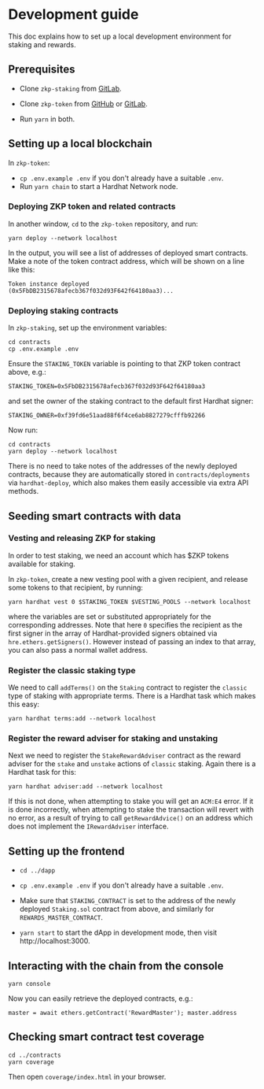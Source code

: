 # Development guide

This doc explains how to set up a local development environment for
staking and rewards.

## Prerequisites

- Clone `zkp-staking` from [GitLab](https://gitlab.com/pantherprotocol/zkp-staking).

- Clone `zkp-token` from [GitHub](https://github.com/pantherprotocol/zkp-token)
  or [GitLab](https://gitlab.com/pantherprotocol/zkp-token).

- Run `yarn` in both.

## Setting up a local blockchain

In `zkp-token`:

- `cp .env.example .env` if you don't already have a suitable `.env`.
- Run `yarn chain` to start a Hardhat Network node.

### Deploying ZKP token and related contracts

In another window, `cd` to the `zkp-token` repository, and run:

    yarn deploy --network localhost

In the output, you will see a list of addresses of deployed smart
contracts. Make a note of the token contract address, which will
be shown on a line like this:

    Token instance deployed (0x5FbDB2315678afecb367f032d93F642f64180aa3)...

### Deploying staking contracts

In `zkp-staking`, set up the environment variables:

    cd contracts
    cp .env.example .env

Ensure the `STAKING_TOKEN` variable is pointing to that ZKP token
contract above, e.g.:

    STAKING_TOKEN=0x5FbDB2315678afecb367f032d93F642f64180aa3

and set the owner of the staking contract to the default first Hardhat
signer:

    STAKING_OWNER=0xf39fd6e51aad88f6f4ce6ab8827279cfffb92266

Now run:

    cd contracts
    yarn deploy --network localhost

There is no need to take notes of the addresses of the newly deployed
contracts, because they are automatically stored in
`contracts/deployments` via `hardhat-deploy`, which also makes them
easily accessible via extra API methods.

## Seeding smart contracts with data

### Vesting and releasing ZKP for staking

In order to test staking, we need an account which has $ZKP tokens
available for staking.

In `zkp-token`, create a new vesting pool with a given recipient, and
release some tokens to that recipient, by running:

    yarn hardhat vest 0 $STAKING_TOKEN $VESTING_POOLS --network localhost

where the variables are set or substituted appropriately for the
corresponding addresses. Note that here `0` specifies the recipient as
the first signer in the array of Hardhat-provided signers obtained via
`hre.ethers.getSigners()`. However instead of passing an index to that
array, you can also pass a normal wallet address.

### Register the classic staking type

We need to call `addTerms()` on the `Staking` contract to register
the `classic` type of staking with appropriate terms. There is a Hardhat
task which makes this easy:

    yarn hardhat terms:add --network localhost

### Register the reward adviser for staking and unstaking

Next we need to register the `StakeRewardAdviser` contract as the reward
adviser for the `stake` and `unstake` actions of `classic` staking. Again
there is a Hardhat task for this:

    yarn hardhat adviser:add --network localhost

If this is not done, when attempting to stake you will get an `ACM:E4`
error. If it is done incorrectly, when attempting to stake the
transaction will revert with no error, as a result of trying to call
`getRewardAdvice()` on an address which does not implement the
`IRewardAdviser` interface.

## Setting up the frontend

- `cd ../dapp`

- `cp .env.example .env` if you don't already have a suitable `.env`.

- Make sure that `STAKING_CONTRACT` is set to the address of the newly
  deployed `Staking.sol` contract from above, and similarly for
  `REWARDS_MASTER_CONTRACT`.

- `yarn start` to start the dApp in development mode, then visit
  http://localhost:3000.

## Interacting with the chain from the console

    yarn console

Now you can easily retrieve the deployed contracts, e.g.:

    master = await ethers.getContract('RewardMaster'); master.address

## Checking smart contract test coverage

    cd ../contracts
    yarn coverage

Then open `coverage/index.html` in your browser.
